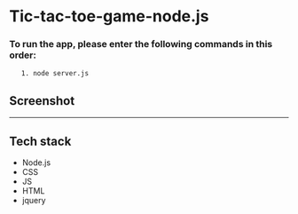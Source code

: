 # Tic-tac-toe-game-node.js


### To run the app, please enter the following commands in this order:

       1. node server.js
    


## Screenshot


------

## Tech stack
- Node.js
- CSS
- JS
- HTML
- jquery
